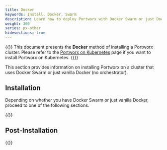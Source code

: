 ```yaml
---
title: Docker
keywords: Install, Docker, Swarm
description: Learn how to deploy Portworx with Docker Swarm or just Docker without any orchestrator
weight: 300
series: px-other
hidesections: true
---
```


{{<info>}}
This document presents the **Docker** method of installing a Portworx cluster. Please refer to the [Portworx on Kubernetes](/operations/operate-kubernetes/) page if you want to install Portworx on Kubernetes.
{{</info>}}

This section provides information on installing Portworx on a cluster that uses Docker Swarm or just vanilla Docker (no orchestrator).

## Installation

Depending on whether you have Docker Swarm or just vanilla Docker, proceed to one of the following sections.

{{<homelist series="px-docker-install">}}

## Post-Installation

{{<homelist series="px-docker-post-install">}}
